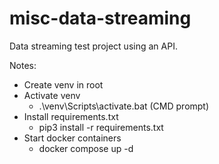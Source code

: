 # misc-data-streaming

Data streaming test project using an API.

Notes:
- Create venv in root
- Activate venv
    - .\venv\Scripts\activate.bat  (CMD prompt)
- Install requirements.txt
    - pip3 install -r requirements.txt
- Start docker containers
    - docker compose up -d

